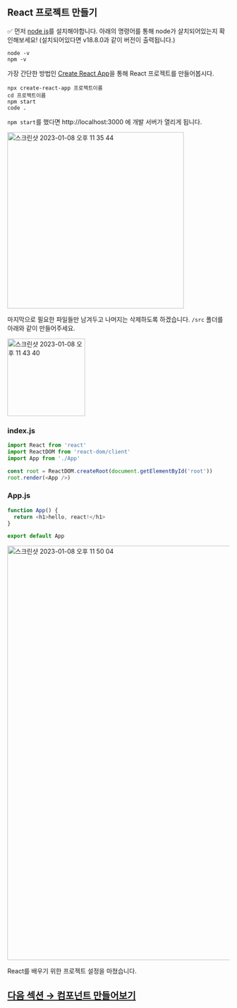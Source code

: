 ## React 프로젝트 만들기

✅ 먼저 [node js](https://nodejs.org/en/)를 설치해야합니다. 아래의 명령어를 통해 node가 살치되어있는지 확인해보세요! (설치되어있다면 v18.8.0과 같이 버전이 출력됩니다.)

```
node -v
npm -v
```

가장 간단한 방법인 [Create React App](https://create-react-app.dev/docs/getting-started)을 통해 React 프로젝트를 만들어봅시다.

```
npx create-react-app 프로젝트이름
cd 프로젝트이름
npm start
code .
```

`npm start`를 했다면 http://localhost:3000 에 개발 서버가 열리게 됩니다.

<img width="400" alt="스크린샷 2023-01-08 오후 11 35 44" src="https://user-images.githubusercontent.com/88086373/211202203-ae54780b-d742-497d-a8af-a927a2902c57.png">

마지막으로 필요한 파일들만 남겨두고 나머지는 삭제하도록 하겠습니다. `/src` 폴더를 아래와 같이 만들어주세요.

<img width="176" alt="스크린샷 2023-01-08 오후 11 43 40" src="https://user-images.githubusercontent.com/88086373/211202560-7c37c5d4-76b8-46c5-91d4-e899feeec2e8.png">

### index.js

```js
import React from 'react'
import ReactDOM from 'react-dom/client'
import App from './App'

const root = ReactDOM.createRoot(document.getElementById('root'))
root.render(<App />)
```

### App.js

```js
function App() {
  return <h1>hello, react!</h1>
}

export default App
```

<img width="940" alt="스크린샷 2023-01-08 오후 11 50 04" src="https://user-images.githubusercontent.com/88086373/211202888-b2ac5446-9835-4870-9941-de281fcd0c91.png">

React를 배우기 위한 프로젝트 설정을 마쳤습니다.

## [다음 섹션 → 컴포넌트 만들어보기](https://github.com/danpoj/react-docs-korean-2023/blob/main/%EB%B0%B0%EC%9A%B0%EA%B8%B0/%EC%BB%B4%ED%8F%AC%EB%84%8C%ED%8A%B8_%EB%A7%8C%EB%93%A4%EC%96%B4%EB%B3%B4%EA%B8%B0.md)
